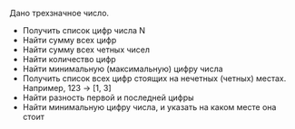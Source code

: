 Дано трехзначное число.
* Получить список цифр числа N
* Найти сумму всех цифр
* Найти сумму всех четных чисел
* Найти количество цифр
* Найти минимальную (максимальную) цифру числа
* Получить список всех цифр стоящих на нечетных (четных) местах. Например, 123 -&gt; [1, 3]
* Найти разность первой и последней цифры
* Найти минимальную цифру числа, и указать на каком месте она стоит